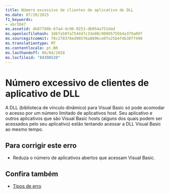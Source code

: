 ```yaml
---
title: Número excessivo de clientes de aplicativo de DLL
ms.date: 07/20/2015
f1_keywords:
- vbrID47
ms.assetid: 4b87780b-67ad-4c96-9253-db954a751dad
ms.openlocfilehash: 3d6fa507a754447c33e08c90805755b4a379a09f
ms.sourcegitcommit: f8c270376ed905f6a8896ce0fe25b4f4b38ff498
ms.translationtype: MT
ms.contentlocale: pt-BR
ms.lasthandoff: 06/04/2020
ms.locfileid: "84398520"
---
```

# <a name="too-many-dll-application-clients"></a>Número excessivo de clientes de aplicativo de DLL
A DLL (biblioteca de vínculo dinâmico) para Visual Basic só pode acomodar o acesso por um número limitado de aplicativos host. Seu aplicativo e outros aplicativos que são Visual Basic hosts (alguns dos quais podem ser acessados pelo seu aplicativo) estão tentando acessar a DLL Visual Basic ao mesmo tempo.  
  
## <a name="to-correct-this-error"></a>Para corrigir este erro  
  
- Reduza o número de aplicativos abertos que acessam Visual Basic.  
  
## <a name="see-also"></a>Confira também

- [Tipos de erro](../programming-guide/language-features/error-types.md)

